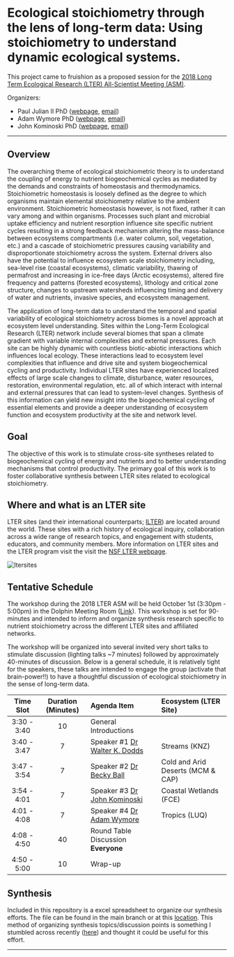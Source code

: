 # Ecological stoichiometry through the lens of long-term data: Using stoichiometry to understand dynamic ecological systems. 

This project came to fruishion as a proposed session for the [2018 Long Term Ecological Research (LTER) All-Scientist Meeting (ASM)](https://lternet.edu/lter-scientists-meeting-2018/).

Organizers: 
* Paul Julian II PhD ([webpage](https://wetlandbiogeochem.weebly.com/), [email](mailto:pjulian@ufl.edu))
* Adam Wymore PhD ([webpage](https://colsa.unh.edu/faculty/wymore), [email](mailto:adam.wymore@unh.edu))
* John Kominoski PhD ([webpage](https://kominoskilab.wordpress.com/), [email](mailto:jkominos@fiu.edu))

***

## Overview
The overarching theme of ecological stoichiometric theory is to understand the coupling of energy to nutrient biogeochemical cycles as mediated by the demands and constraints of homeostasis and thermodynamics. Stoichiometric homeostasis is loosely defined as the degree to which organisms maintain elemental stoichiometry relative to the ambient environment. Stoichiometric homeostasis however, is not fixed, rather it can vary among and within organisms. Processes such plant and microbial uptake efficiency and nutrient resorption influence site specific nutrient cycles resulting in a strong feedback mechanism altering the mass-balance between ecosystems compartments (i.e. water column, soil, vegetation, etc.)  and a cascade of stoichiometric pressures causing variability and disproportionate stoichiometry across the system. External drivers also have the potential to influence ecosystem scale stoichiometry including, sea-level rise (coastal ecosystems), climatic variability, thawing of permafrost and increasing in ice-free days (Arctic ecosystems), altered fire frequency and patterns (forested ecosystems), lithology and critical zone structure, changes to upstream watersheds influencing timing and delivery of water and nutrients, invasive species, and ecosystem management. 

The application of long-term data to understand the temporal and spatial variability of ecological stoichiometry across biomes is a novel approach at ecosystem level understanding. Sites within the Long-Term Ecological Research (LTER) network include several biomes that span a climate gradient with variable internal complexities and external pressures. Each site can be highly dynamic with countless biotic-abiotic interactions which influences local ecology. These interactions lead to ecosystem level complexities that influence and drive site and system biogeochemical cycling and productivity. Individual LTER sites have experienced localized effects of large scale changes to climate, disturbance, water resources, restoration, environmental regulation, etc. all of which interact with internal and external pressures that can lead to system-level changes. Synthesis of this information can yield new insight into the biogeochemical cycling of essential elements and provide a deeper understanding of ecosystem function and ecosystem productivity at the site and network level. 

## Goal
The objective of this work is to stimulate cross-site syntheses related to biogeochemical cycling of energy and nutrients and to better understanding mechanisms that control productivity. The primary goal of this work is to foster collaborative synthesis between LTER sites related to ecological stoichiometry. 

## Where and what is an LTER site
LTER sites (and their international counterparts; [ILTER](https://www.ilter.network/)) are located around the world. These sites with a rich history of ecological inquiry, collaboration across a wide range of research topics, and engagement with students, educators, and community members. More information on LTER sites and the LTER program visit the visit the [NSF LTER webpage](https://lternet.edu/).

![ltersites](https://lternet.edu/wp-content/uploads/2018/03/LTER-sites-2017-key-144.jpg)


## Tentative Schedule 

The workshop during the 2018 LTER ASM will be held October 1st (3:30pm - 5:00pm) in the Dolphin Meeting Room ([Link](http://sched.co/FYqW)). This workshop is set for 90-minutes and intended to inform and organize synthesis research specific to nutrient stoichiometry across the different LTER sites and affiliated networks. 

The workshop will be organized into several invited very short talks to stimulate discussion (lighting talks ~7 minutes) followed by approximately 40-minutes of discussion. Below is a general schedule, it  is relatively tight for the speakers, these talks are intended to engage the group (activate that brain-power!!) to have a thoughtful discussion of ecological stoichiometry in the sense of long-term data. 

| Time Slot | Duration (Minutes) | Agenda Item | Ecosystem (LTER Site) |
|:---------:|:--------:|:-----------------|:----|
|3:30 - 3:40| 10 | General Introductions | |
|3:40 - 3:47| 7  | Speaker #1 [Dr Walter K. Dodds](https://www.k-state.edu/biology/people/tenure/dodds/)|Streams (KNZ)|
|3:47 - 3:54| 7  | Speaker #2 [Dr Becky Ball](http://www.public.asu.edu/~rball5/) | Cold and Arid Deserts (MCM & CAP) |
|3:54 - 4:01| 7  | Speaker #3 [Dr John Kominoski](https://kominoskilab.wordpress.com/) | Coastal Wetlands (FCE) |
|4:01 - 4:08| 7  | Speaker #4 [Dr Adam Wymore](https://colsa.unh.edu/faculty/wymore)| Tropics (LUQ) |
|4:08 - 4:50| 40 | Round Table Discussion __Everyone__ | |
|4:50 - 5:00| 10 | Wrap-up | |


## Synthesis

Included in this repository is a excel spreadsheet to organize our synthesis efforts. The file can be found in the main branch or at this [location](https://github.com/SwampThingPaul/LTER_EcoStoich/blob/ccd7893ad0059e935b75d4f75a0cd9a1edc43373/Stoich_Synthesis.xlsx). This method of organizing synthesis topics/discussion points is something I stumbled across recently ([here](http://www.raulpacheco.org/2016/06/synthesizing-different-bodies-of-work-in-your-literature-review-the-conceptual-synthesis-excel-dump-technique/)) and thought it could be useful for this effort.

***
